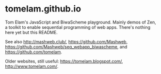 # tomelam.github.io

Tom Elam's JavaScript and BiwaScheme playground. Mainly demos of Zen, a toolkit to enable sequential programming of web apps. There's nothing here yet but this README.

See also http://mashweb.club/, https://github.com/Mashweb, https://github.com/Mashweb/seq_webapp_biwascheme, and https://github.com/tomelam.

Older websites, still useful: https://tomelam.blogspot.com/, http://www.tomelam.com/.

